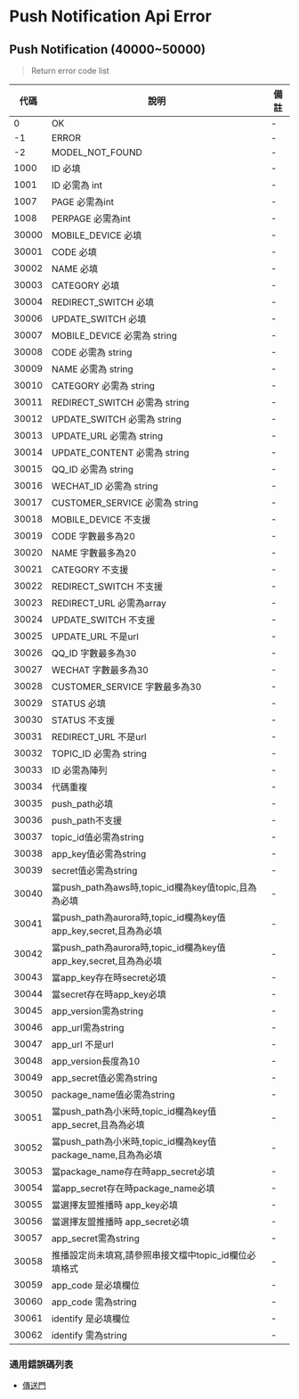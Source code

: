 # Push Notification Api Error

## Push Notification (40000~50000)
> Return error code list

| 代碼   | 說明 | 備註 |
| ------ | -------------------------------- | ------ |
| 0     | OK| - |
| -1    | ERROR| - |
| -2    | MODEL_NOT_FOUND| - |
| 1000  | ID 必填| - |
| 1001  | ID 必需為 int| - |
| 1007  | PAGE 必需為int| - |
| 1008  | PERPAGE 必需為int| - |
| 30000 | MOBILE_DEVICE 必填| - |
| 30001 | CODE 必填| - |
| 30002 | NAME 必填| - |
| 30003 | CATEGORY 必填| - |
| 30004 | REDIRECT_SWITCH 必填| - |
| 30006 | UPDATE_SWITCH 必填| - |
| 30007 | MOBILE_DEVICE 必需為 string| - |
| 30008 | CODE 必需為 string| - |
| 30009 | NAME 必需為 string| - |
| 30010 | CATEGORY 必需為 string| - |
| 30011 | REDIRECT_SWITCH 必需為 string| - |
| 30012 | UPDATE_SWITCH 必需為 string| - |
| 30013 | UPDATE_URL 必需為 string| - |
| 30014 | UPDATE_CONTENT 必需為 string| - |
| 30015 | QQ_ID 必需為 string| - |
| 30016 | WECHAT_ID 必需為 string| - |
| 30017 | CUSTOMER_SERVICE 必需為 string| - |
| 30018 | MOBILE_DEVICE 不支援| - |
| 30019 | CODE 字數最多為20| - |
| 30020 | NAME 字數最多為20| - |
| 30021 | CATEGORY 不支援| - |
| 30022 | REDIRECT_SWITCH 不支援| - |
| 30023 | REDIRECT_URL 必需為array| - |
| 30024 | UPDATE_SWITCH 不支援| - |
| 30025 | UPDATE_URL 不是url| - |
| 30026 | QQ_ID 字數最多為30| - |
| 30027 | WECHAT 字數最多為30| - |
| 30028 | CUSTOMER_SERVICE 字數最多為30| - |
| 30029 | STATUS 必填| - |
| 30030 | STATUS 不支援| - |
| 30031 | REDIRECT_URL 不是url| - |
| 30032 | TOPIC_ID 必需為 string| - |
| 30033 | ID 必需為陣列 | - |
| 30034 | 代碼重複 | - |
| 30035 | push_path必填 | - |
| 30036 | push_path不支援 | - |
| 30037 | topic_id值必需為string | - |
| 30038 | app_key值必需為string | - |
| 30039 | secret值必需為string | - |
| 30040 | 當push_path為aws時,topic_id欄為key值topic,且為為必填 | - |
| 30041 | 當push_path為aurora時,topic_id欄為key值app_key,secret,且為為必填 | - |
| 30042 | 當push_path為aurora時,topic_id欄為key值app_key,secret,且為為必填 | - |
| 30043 | 當app_key存在時secret必填 | - |
| 30044 | 當secret存在時app_key必填 | - |
| 30045 | app_version需為string | - |
| 30046 | app_url需為string | - |
| 30047 | app_url 不是url | - |
| 30048 | app_version長度為10 | - |
| 30049 | app_secret值必需為string | - |
| 30050 | package_name值必需為string | - |
| 30051 | 當push_path為小米時,topic_id欄為key值app_secret,且為為必填  | - |
| 30052 | 當push_path為小米時,topic_id欄為key值package_name,且為為必填  | - |
| 30053 | 當package_name存在時app_secret必填  | - |
| 30054 | 當app_secret存在時package_name必填  | - |
| 30055 | 當選擇友盟推播時 app_key必填  | - |
| 30056 | 當選擇友盟推播時 app_secret必填  | - |
| 30057 | app_secret需為string   | - |
| 30058 | 推播設定尚未填寫,請參照串接文檔中topic_id欄位必填格式   | - |
| 30059 | app_code 是必填欄位   | - |
| 30060 | app_code 需為string   | - |
| 30061 | identify 是必填欄位    | - |
| 30062 | identify 需為string    | - |

### 通用錯誤碼列表
* [傳送門](https://github.com/3rdpay/AppCMS-API/blob/master/Modules/Base/Document/error.md)
